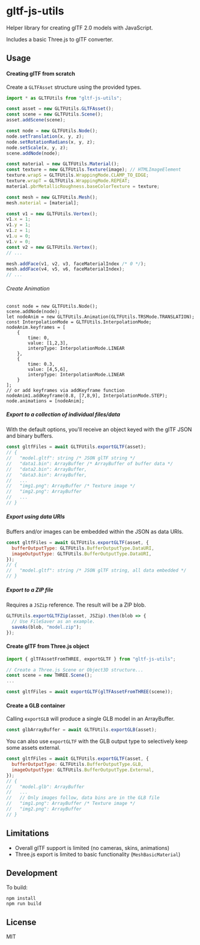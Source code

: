 gltf-js-utils
=============

Helper library for creating glTF 2.0 models with JavaScript.

Includes a basic Three.js to glTF converter.

## Usage

#### Creating glTF from scratch

Create a `GLTFAsset` structure using the provided types.

```javascript
import * as GLTFUtils from "gltf-js-utils";

const asset = new GLTFUtils.GLTFAsset();
const scene = new GLTFUtils.Scene();
asset.addScene(scene);

const node = new GLTFUtils.Node();
node.setTranslation(x, y, z);
node.setRotationRadians(x, y, z);
node.setScale(x, y, z);
scene.addNode(node);

const material = new GLTFUtils.Material();
const texture = new GLTFUtils.Texture(image); // HTMLImageElement
texture.wrapS = GLTFUtils.WrappingMode.CLAMP_TO_EDGE;
texture.wrapT = GLTFUtils.WrappingMode.REPEAT;
material.pbrMetallicRoughness.baseColorTexture = texture;

const mesh = new GLTFUtils.Mesh();
mesh.material = [material];

const v1 = new GLTFUtils.Vertex();
v1.x = 1;
v1.y = 1;
v1.z = 1;
v1.u = 0;
v1.v = 0;
const v2 = new GLTFUtils.Vertex();
// ...

mesh.addFace(v1, v2, v3, faceMaterialIndex /* 0 */);
mesh.addFace(v4, v5, v6, faceMaterialIndex);
// ...
```

###### Create Animation
```
const node = new GLTFUtils.Node();
scene.addNode(node);
let nodeAnim = new GLTFUtils.Animation(GLTFUtils.TRSMode.TRANSLATION);
const InterpolationMode = GLTFUtils.InterpolationMode;
nodeAnim.keyframes = [
    {
        time: 0,
        value: [1,2,3],
        interpType: InterpolationMode.LINEAR
    },
    {
        time: 0.3,
        value: [4,5,6],
        interpType: InterpolationMode.LINEAR
    }
];
// or add keyframes via addKeyframe function
nodeAnim1.addKeyframe(0.8, [7,8,9], InterpolationMode.STEP);
node.animations = [nodeAnim];
```

##### Export to a collection of individual files/data

With the default options, you'll receive an object keyed with the glTF JSON and binary buffers.

```javascript
const gltfFiles = await GLTFUtils.exportGLTF(asset);
// {
//   "model.gltf": string /* JSON glTF string */
//   "data1.bin": ArrayBuffer /* ArrayBuffer of buffer data */
//   "data2.bin": ArrayBuffer,
//   "data3.bin": ArrayBuffer,
//   ...
//   "img1.png": ArrayBuffer /* Texture image */
//   "img2.png": ArrayBuffer
//   ...
// }
```

##### Export using data URIs

Buffers and/or images can be embedded within the JSON as data URIs.

```javascript
const gltfFiles = await GLTFUtils.exportGLTF(asset, {
  bufferOutputType: GLTFUtils.BufferOutputType.DataURI,
  imageOutputType: GLTFUtils.BufferOutputType.DataURI,
});
// {
//   "model.gltf": string /* JSON glTF string, all data embedded */
// }
```

##### Export to a ZIP file

Requires a `JSZip` reference. The result will be a ZIP blob.

```javascript
GLTFUtils.exportGLTFZip(asset, JSZip).then(blob => {
  // Use FileSaver as an example.
  saveAs(blob, "model.zip");
});
```

#### Create glTF from Three.js object

```javascript
import { glTFAssetFromTHREE, exportGLTF } from "gltf-js-utils";

// Create a Three.js Scene or Object3D structure...
const scene = new THREE.Scene();
...

const gltfFiles = await exportGLTF(glTFAssetFromTHREE(scene));
```

#### Create a GLB container

Calling `exportGLB` will produce a single GLB model in an ArrayBuffer.

```javascript
const glbArrayBuffer = await GLTFUtils.exportGLB(asset);
```

You can also use `exportGLTF` with the GLB output type to selectively keep some assets external.

```javascript
const gltfFiles = await GLTFUtils.exportGLTF(asset, {
  bufferOutputType: GLTFUtils.BufferOutputType.GLB,
  imageOutputType: GLTFUtils.BufferOutputType.External,
});
// {
//   "model.glb": ArrayBuffer
//   ...
//   // Only images follow, data bins are in the GLB file
//   "img1.png": ArrayBuffer /* Texture image */
//   "img2.png": ArrayBuffer
// }
```

## Limitations

* Overall glTF support is limited (no cameras, skins, animations)
* Three.js export is limited to basic functionality (`MeshBasicMaterial`)

## Development

To build:

    npm install
    npm run build

## License

MIT
